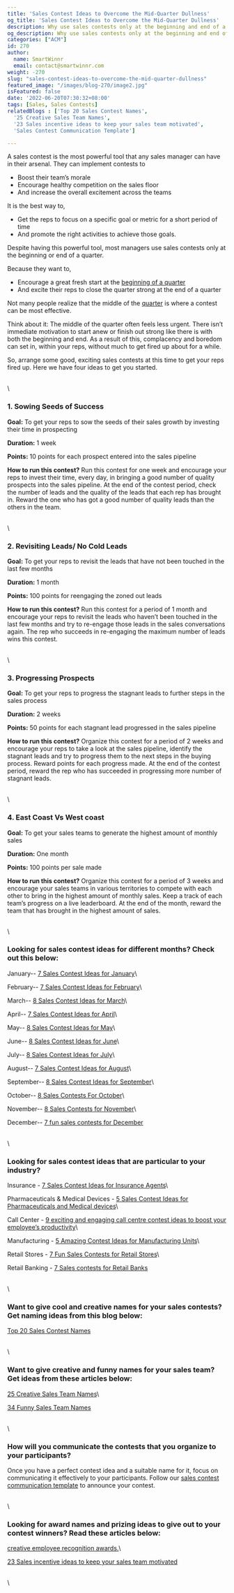 ```yaml
---
title: 'Sales Contest Ideas to Overcome the Mid-Quarter Dullness'
og_title: 'Sales Contest Ideas to Overcome the Mid-Quarter Dullness'
description: Why use sales contests only at the beginning and end of a quarter? Actually, mid-quarter sales contests can have a greater impact on your overall quarterly sales success. Learn more about it in this blog.
og_description: Why use sales contests only at the beginning and end of a quarter? Actually, mid-quarter sales contests can have a greater impact on your overall quarterly sales success. Learn more about it in this blog.
categories: ["ACM"]
id: 270
author:
  name: SmartWinnr
  email: contact@smartwinnr.com
weight: -270
slug: "sales-contest-ideas-to-overcome-the-mid-quarter-dullness"
featured_image: "/images/blog-270/image2.jpg"
isFeatured: false
date: '2022-06-20T07:30:32+08:00'
tags: [Sales, Sales Contests]
relatedBlogs : ['Top 20 Sales Contest Names',
  '25 Creative Sales Team Names',
  '23 Sales incentive ideas to keep your sales team motivated',
  'Sales Contest Communication Template']

---
```


A sales contest is the most powerful tool that any sales manager can have in their arsenal. They can implement contests to

* Boost their team’s morale 
* Encourage healthy competition on the sales floor
* And increase the overall excitement across the teams

It is the best way to, 

* Get the reps to focus on a specific goal or metric for a short period of time 
* And promote the right activities to achieve those goals. 

Despite having this powerful tool, most managers use sales contests only at the beginning or end of a quarter. 

Because they want to,

* Encourage a great fresh start at the [beginning of a quarter](https://www.smartwinnr.com/post/how-to-plan-for-a-new-sales-quarter/)
* And excite their reps to close the quarter strong at the end of a quarter 

Not many people realize that the middle of the [quarter](https://www.smartwinnr.com/post/tips-that-will-help-you-close-your-q4-strong/) is where a contest can be most effective.

Think about it: The middle of the quarter often feels less urgent. There isn’t immediate motivation to start anew or finish out strong like there is with both the beginning and end. As a result of this, complacency and boredom can set in, within your reps, without much to get fired up about for a while. 

So, arrange some good, exciting sales contests at this time to get your reps fired up. Here we have four ideas to get you started.

\
\

### **1. Sowing Seeds of Success**

**Goal:** To get your reps to sow the seeds of their sales growth by investing their time in prospecting

**Duration:** 1 week

**Points:** 10 points for each prospect entered into the sales pipeline

**How to run this contest?** Run this contest for one week and encourage your reps to invest their time, every day, in bringing a good number of quality prospects into the sales pipeline. At the end of the contest period, check the number of leads and the quality of the leads that each rep has brought in. Reward the one who has got a good number of quality leads than the others in the team.

\
\

### **2. Revisiting Leads/ No Cold Leads**

**Goal:** To get your reps to revisit the leads that have not been touched in the last few months

**Duration:** 1 month

**Points:** 100 points for reengaging the zoned out leads

**How to run this contest?** Run this contest for a period of 1 month and encourage your reps to revisit the leads who haven’t been touched in the last few months and try to re-engage those leads in the sales conversations again. The rep who succeeds in re-engaging the maximum number of leads wins this contest.

\
\

### **3. Progressing Prospects**

**Goal:** To get your reps to progress the stagnant leads to further steps in the sales process

**Duration:** 2 weeks

**Points:** 50 points for each stagnant lead progressed in the sales pipeline

**How to run this contest?** Organize this contest for a period of 2 weeks and encourage your reps to take a look at the sales pipeline, identify the stagnant leads and try to progress them to the next steps in the buying process. Reward points for each progress made. At the end of the contest period, reward the rep who has succeeded in progressing more number of stagnant leads.

\
\

### **4. East Coast Vs West coast**

**Goal:** To get your sales teams to generate the highest amount of monthly sales

**Duration:** One month

**Points:** 100 points per sale made

**How to run this contest?** Organize this contest for a period of 3 weeks and encourage your sales teams in various territories to compete with each other to bring in the highest amount of monthly sales. Keep a track of each team’s progress on a live leaderboard. At the end of the month, reward the team that has brought in the highest amount of sales.

\
\

### Looking for sales contest ideas for different months? Check out this below:

January-- [7 Sales Contest Ideas for January](https://www.smartwinnr.com/post/7-sales-contest-ideas-for-january/)\

February-- [7 Sales Contest Ideas for February](https://www.smartwinnr.com/post/7-sales-contest-ideas-for-february/)\

March-- [8 Sales Contest Ideas for March](https://www.smartwinnr.com/post/8-sales-contest-ideas-for-march/)\

April-- [7 Sales Contest Ideas for April](https://www.smartwinnr.com/post/7-sales-contest-ideas-for-april/)\

May-- [8 Sales Contest Ideas for May](https://www.smartwinnr.com/post/8-sales-contest-ideas-for-may/)\

June-- [8 Sales Contest Ideas for June](https://www.smartwinnr.com/post/8-sales-contest-ideas-for-june/)\

July-- [8 Sales Contest Ideas for July](https://www.smartwinnr.com/post/8-sales-contest-ideas-for-july-2023/)\

August-- [7 Sales Contest Ideas for August](https://www.smartwinnr.com/post/7-sales-contest-ideas-for-august/)\

September-- [8 Sales Contest Ideas for September](https://www.smartwinnr.com/post/8-sales-contest-ideas-for-september/)\ 

October-- [8 Sales Contests For October](https://smartwinnr.com/post/8-sales-contests-for-october/)\

November-- [8 Sales Contests for November](https://smartwinnr.com/post/8-sales-contests-for-november/)\

December-- [7 fun sales contests for December](https://smartwinnr.com/post/7-fun-sales-contests-for-december/)

\
\

### Looking for sales contest ideas that are particular to your industry?

Insurance - [7 Sales Contest Ideas for Insurance Agents](https://smartwinnr.com/post/sales-contests-for-the-insurance-agents/)\

Pharmaceuticals & Medical Devices - [5 Sales Contest Ideas for Pharmaceuticals and Medical devices](https://smartwinnr.com/post/5-sales-contests-for-pharma-and-medical-device-companies/)\

Call Center - [9 exciting and engaging call centre contest ideas to boost your employee’s productivity](https://www.smartwinnr.com/post/9-exciting-and-engaging-call-center-contest-ideas-to-boost-your-employee-productivity/)\

Manufacturing - [5 Amazing Contest Ideas for Manufacturing Units](https://smartwinnr.com/post/5-amazing-contest-ideas-for-manufacturing-units/)\

Retail Stores - [7 Fun Sales Contests for Retail Stores](https://smartwinnr.com/post/7-fun-sales-contests-for-retail-stores/)\

Retail Banking - [7 Sales contests for Retail Banks](https://smartwinnr.com/post/7-sales-contests-for-retail-banks/)

\
\

### Want to give cool and creative names for your sales contests? Get naming ideas from this blog below:

[Top 20 Sales Contest Names](https://www.smartwinnr.com/post/top-20-sales-contest-names/)

\
\

### Want to give creative and funny names for your sales team? Get ideas from these articles below:

[25 Creative Sales Team Names](https://www.smartwinnr.com/post/25-creative-sales-team-names/)\

[34 Funny Sales Team Names](https://www.smartwinnr.com/post/funny-sales-team-names/)

\
\

### How will you communicate the contests that you organize to your participants?

Once you have a perfect contest idea and a suitable name for it, focus on communicating it effectively to your participants. Follow our [sales contest communication template](https://www.smartwinnr.com/post/sales-contest-communication-template/) to announce your contest.

\
\

### Looking for award names and prizing ideas to give out to your contest winners? Read these articles below:

[creative employee recognition awards.](https://www.smartwinnr.com/post/creative-employee-recognition-award-names/)\

[23 Sales incentive ideas to keep your sales team motivated](https://www.smartwinnr.com/post/sales-incentive-ideas-to-keep-your-sales-team-motivated/)

\
\